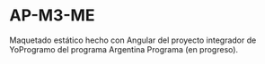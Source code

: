 # AP-M3-ME

Maquetado estático hecho con Angular del proyecto integrador de YoProgramo del programa Argentina Programa (en progreso).
